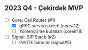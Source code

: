 ## 2023 Q4 - Çekirdek MVP
- [ ] Core: Call Router (#1)
  - [x] gRPC servis iskeleti (core#12)
  - [ ] Yönlendirme kuralları (core#18)
- [ ] Signal: SIP Stack (#2)
  - [ ] INVITE handler (signal#5)
